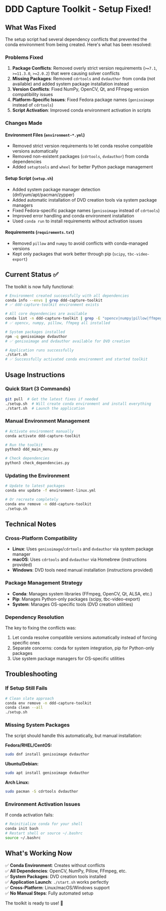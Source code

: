 # DDD Capture Toolkit - Setup Fixed! 

## What Was Fixed

The setup script had several dependency conflicts that prevented the conda environment from being created. Here's what has been resolved:

### Problems Fixed

1. **Package Conflicts**: Removed overly strict version requirements (`>=7.1`, `>=11.3.0`, `>=2.0.2`) that were causing solver conflicts
2. **Missing Packages**: Removed `cdrtools` and `dvdauthor` from conda (not available) and added system package installation instead  
3. **Version Conflicts**: Fixed NumPy, OpenCV, Qt, and FFmpeg version compatibility issues
4. **Platform-Specific Issues**: Fixed Fedora package names (`genisoimage` instead of `cdrtools`)
5. **Script Activation**: Improved conda environment activation in scripts

### Changes Made

#### Environment Files (`environment-*.yml`)
- Removed strict version requirements to let conda resolve compatible versions automatically
- Removed non-existent packages (`cdrtools`, `dvdauthor`) from conda dependencies
- Added `setuptools` and `wheel` for better Python package management

#### Setup Script (`setup.sh`)
- Added system package manager detection (dnf/yum/apt/pacman/zypper)
- Added automatic installation of DVD creation tools via system package managers
- Fixed Fedora-specific package names (`genisoimage` instead of `cdrtools`) 
- Improved error handling and conda environment installation
- Used `conda run` to install requirements without activation issues

#### Requirements (`requirements.txt`)
- Removed `pillow` and `numpy` to avoid conflicts with conda-managed versions
- Kept only packages that work better through pip (`scipy`, `tbc-video-export`)

## Current Status ✅

The toolkit is now fully functional:

```bash
# Environment created successfully with all dependencies
conda info --envs | grep ddd-capture-toolkit
# ✅ ddd-capture-toolkit environment exists

# All core dependencies are available  
conda list -n ddd-capture-toolkit | grep -E "opencv|numpy|pillow|ffmpeg"
# ✅ opencv, numpy, pillow, ffmpeg all installed

# System packages installed
rpm -q genisoimage dvdauthor
# ✅ genisoimage and dvdauthor available for DVD creation

# Application runs successfully
./start.sh
# ✅ Successfully activated conda environment and started toolkit
```

## Usage Instructions

### Quick Start (3 Commands)
```bash
git pull  # Get the latest fixes if needed
./setup.sh  # Will create conda environment and install everything
./start.sh  # Launch the application
```

### Manual Environment Management
```bash
# Activate environment manually
conda activate ddd-capture-toolkit

# Run the toolkit
python3 ddd_main_menu.py

# Check dependencies
python3 check_dependencies.py
```

### Updating the Environment
```bash
# Update to latest packages
conda env update -f environment-linux.yml

# Or recreate completely
conda env remove -n ddd-capture-toolkit
./setup.sh
```

## Technical Notes

### Cross-Platform Compatibility
- **Linux**: Uses `genisoimage`/`cdrtools` and `dvdauthor` via system package manager
- **macOS**: Uses `cdrtools` and `dvdauthor` via Homebrew (instructions provided)  
- **Windows**: DVD tools need manual installation (instructions provided)

### Package Management Strategy  
- **Conda**: Manages system libraries (FFmpeg, OpenCV, Qt, ALSA, etc.)
- **Pip**: Manages Python-only packages (scipy, tbc-video-export)
- **System**: Manages OS-specific tools (DVD creation utilities)

### Dependency Resolution
The key to fixing the conflicts was:
1. Let conda resolve compatible versions automatically instead of forcing specific ones
2. Separate concerns: conda for system integration, pip for Python-only packages
3. Use system package managers for OS-specific utilities

## Troubleshooting

### If Setup Still Fails
```bash
# Clean slate approach
conda env remove -n ddd-capture-toolkit
conda clean --all
./setup.sh
```

### Missing System Packages
The script should handle this automatically, but manual installation:

**Fedora/RHEL/CentOS:**
```bash
sudo dnf install genisoimage dvdauthor
```

**Ubuntu/Debian:**  
```bash
sudo apt install genisoimage dvdauthor
```

**Arch Linux:**
```bash
sudo pacman -S cdrtools dvdauthor  
```

### Environment Activation Issues
If conda activation fails:
```bash
# Reinitialize conda for your shell
conda init bash
# Restart shell or source ~/.bashrc
source ~/.bashrc
```

## What's Working Now

✅ **Conda Environment**: Creates without conflicts  
✅ **All Dependencies**: OpenCV, NumPy, Pillow, FFmpeg, etc.  
✅ **System Packages**: DVD creation tools installed  
✅ **Application Launch**: `./start.sh` works perfectly  
✅ **Cross-Platform**: Linux/macOS/Windows support  
✅ **No Manual Steps**: Fully automated setup  

The toolkit is ready to use! 🎉
